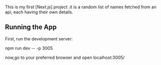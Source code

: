 This is my first [Next.js] project .it is a random list of names fetched from an api,
each having their own details.

## Running the App

First, run the development server:


npm run dev -- -p 3005


 now,go to your preferred browser and open localhost:3005/
